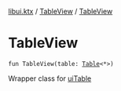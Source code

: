 [libui.ktx](../README.md) / [TableView](README.md) / [TableView](-table-view.md)

# TableView

`fun TableView(table: `[`Table`](../-table/README.md)`<*>)`

Wrapper class for [uiTable](../../libui/ui-table.md)
